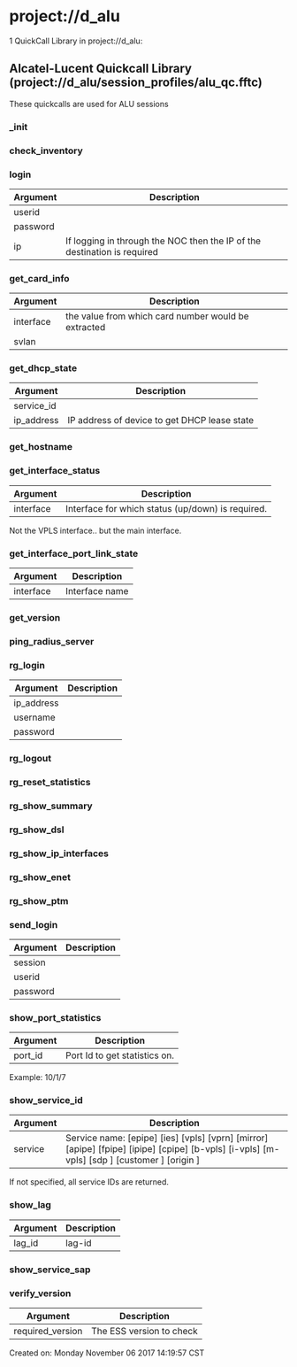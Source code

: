 # project://d_alu
1 QuickCall Library in project://d_alu:
## Alcatel-Lucent Quickcall Library (project://d_alu/session_profiles/alu_qc.fftc)
These quickcalls are used for ALU sessions
### _init
### check_inventory
### login

Argument | Description
------------ | -------------
userid | 
password | 
ip | If logging in through the NOC then the IP of the destination is required
### get_card_info

Argument | Description
------------ | -------------
interface | the value from which card number would be extracted
svlan | 
### get_dhcp_state

Argument | Description
------------ | -------------
service_id | 
ip_address | IP address of device to get DHCP lease state
### get_hostname
### get_interface_status

Argument | Description
------------ | -------------
interface | Interface for which status (up/down) is required.
Not the VPLS interface.. but the main interface.
### get_interface_port_link_state

Argument | Description
------------ | -------------
interface | Interface name
### get_version
### ping_radius_server
### rg_login

Argument | Description
------------ | -------------
ip_address | 
username | 
password | 
### rg_logout
### rg_reset_statistics
### rg_show_summary
### rg_show_dsl
### rg_show_ip_interfaces
### rg_show_enet
### rg_show_ptm
### send_login

Argument | Description
------------ | -------------
session | 
userid | 
password | 
### show_port_statistics

Argument | Description
------------ | -------------
port_id | Port Id to get statistics on.

Example:
10/1/7
### show_service_id

Argument | Description
------------ | -------------
service | Service name: [epipe] [ies] [vpls] [vprn] [mirror] [apipe] [fpipe] [ipipe] [cpipe] [b-vpls] [i-vpls] [m-vpls] [sdp <sdp-id>] [customer <customer-id>] [origin <creation-origin>]

If not specified, all service IDs are returned.
### show_lag

Argument | Description
------------ | -------------
lag_id | lag-id
### show_service_sap
### verify_version

Argument | Description
------------ | -------------
required_version | The ESS version to check
Created on: Monday November 06 2017 14:19:57 CST
